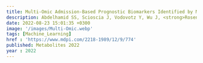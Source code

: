 ```yaml
---
title: Multi-Omic Admission-Based Prognostic Biomarkers Identified by Machine Learning Algorithms Predict Patient Recovery and 30-Day Survival in Trauma Patients
description: Abdelhamid SS, Scioscia J, Vodovotz Y, Wu J, <strong>Rosengart A</strong>, <strong>Sung E</strong>, <strong>Rahman S</strong>, Voinchet R, Bonaroti J, Li S, Darby JL, Kar UK, Neal MD, Sperry J, <strong>Das J✝</strong>, Billiar TR
date: 2022-08-23 15:01:35 +0300
image: '/images/Multi-Omic.webp'
tags: [Machine_Learning]
href : 'https://www.mdpi.com/2218-1989/12/9/774'
published: Metabolites 2022
year : 2022
---
```

